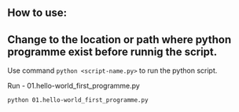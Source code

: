 ## How to use:

## Change to the location or path where python programme exist before runnig the script. 

Use command `python <script-name.py>` to run the python script. 

Run - 01.hello-world_first_programme.py
```
python 01.hello-world_first_programme.py
```
